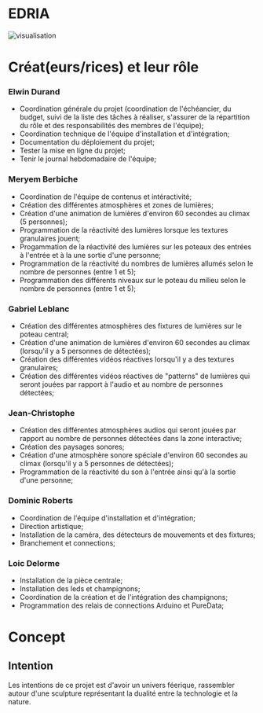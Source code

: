 # EDRIA
![visualisation](https://user-images.githubusercontent.com/112189526/221242280-b6b7c18a-8f31-4505-a62f-a62da7504444.png)

# Créat(eurs/rices) et leur rôle 

### Elwin Durand
- Coordination générale du projet (coordination de l'échéancier, du budget, suivi de la liste des tâches à réaliser, s'assurer de la répartition du rôle et des responsabilités des membres de l'équipe); 
- Coordination technique de l'équipe d'installation et d'intégration; 
- Documentation du déploiement du projet; 
- Tester la mise en ligne du projet; 
- Tenir le journal hebdomadaire de l'équipe; 

### Meryem Berbiche 
- Coordination de l'équipe de contenus et intéractivité;
- Création des différentes atmosphères et zones de lumières;
- Création d'une animation de lumières d'environ 60 secondes au climax (5 personnes);
- Programmation de la réactivité des lumières lorsque les textures granulaires jouent;
- Progammation de la réactivité des lumières sur les poteaux des entrées à l'entrée et à la une sortie d'une personne;
- Programmation de la réactivité du nombres de lumières allumés selon le nombre de personnes (entre 1 et 5);
- Programmation des différents niveaux sur le poteau du milieu selon le nombre de personnes (entre 1 et 5);

### Gabriel Leblanc 
- Création des différentes atmosphères des fixtures de lumières sur le poteau central;
- Création d'une animation de lumières d'environ 60 secondes au climax (lorsqu'il y a 5 personnes de détectées);
- Création des différentes vidéos réactives lorsqu'il y a des textures granulaires;
- Création des différentes vidéos réactives de "patterns" de lumières qui seront jouées par rapport à l'audio et au nombre de personnes détectées;

### Jean-Christophe 
- Création des différentes atmosphères audios qui seront jouées par rapport au nombre de personnes détectées dans la zone interactive;
- Création des paysages sonores;
- Création d'une atmosphère sonore spéciale d'environ 60 secondes au climax (lorsqu'il y a 5 personnes de détectées);
- Programmation de la réactivité du son à l'entrée ainsi qu'à la sortie d'une personne;

### Dominic Roberts 
- Coordination de l'équipe d'installation et d'intégration;
- Direction artistique;
- Installation de la caméra, des détecteurs de mouvements et des fixtures;
- Branchement et connections;

### Loic Delorme 
- Installation de la pièce centrale;
- Installation des leds et champignons;
- Coordination de la création et de l'intégration des champignons;
- Programmation des relais de connections Arduino et PureData;

# Concept
## Intention
Les intentions de ce projet est d'avoir un univers féerique, rassembler autour d'une sculpture représentant la dualité entre la technologie et la nature.
